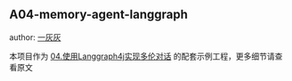 ## A04-memory-agent-langgraph

author: [一灰灰](https://www.hhui.top/)

本项目作为 [04.使用Langgraph4j实现多伦对话](../../docs/A04.使用Langgraph4j实现多伦对话.md) 的配套示例工程，更多细节请查看原文